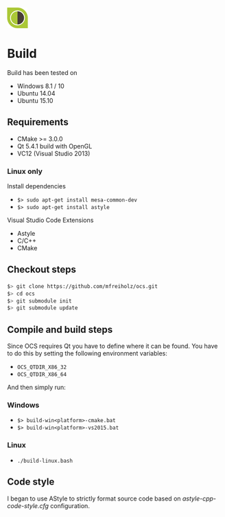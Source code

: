 ![Logo](projects/videoclient/res/logo-48x48.png)

# Build

Build has been tested on

- Windows 8.1 / 10
- Ubuntu 14.04
- Ubuntu 15.10

## Requirements

- CMake >= 3.0.0
- Qt 5.4.1 build with OpenGL
- VC12 (Visual Studio 2013)

### Linux only

Install dependencies

- `$> sudo apt-get install mesa-common-dev`
- `$> sudo apt-get install astyle`

Visual Studio Code Extensions

- Astyle
- C/C++
- CMake

## Checkout steps

```bash
$> git clone https://github.com/mfreiholz/ocs.git
$> cd ocs
$> git submodule init
$> git submodule update
```

## Compile and build steps

Since OCS requires Qt you have to define where it can be found.
You have to do this by setting the following environment variables:

- `OCS_QTDIR_X86_32`
- `OCS_QTDIR_X86_64`

And then simply run:

### Windows

- `$> build-win<platform>-cmake.bat`
- `$> build-win<platform>-vs2015.bat`

### Linux

- `./build-linux.bash`

## Code style

I began to use AStyle to strictly format source code based on
*astyle-cpp-code-style.cfg* configuration.
